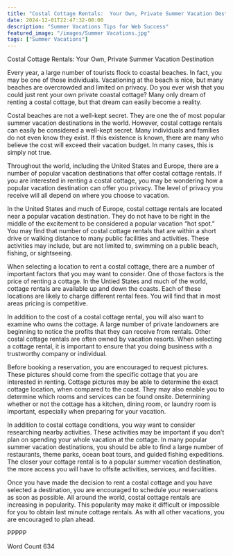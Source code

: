 ```yaml
---
title: "Costal Cottage Rentals:  Your Own, Private Summer Vacation Destination"
date: 2024-12-01T22:47:32-08:00
description: "Summer Vacations Tips for Web Success"
featured_image: "/images/Summer Vacations.jpg"
tags: ["Summer Vacations"]
---
```


Costal Cottage Rentals:  Your Own, Private Summer Vacation Destination

Every year, a large number of tourists flock to coastal beaches.  In fact, you may be one of those individuals.  Vacationing at the beach is nice, but many beaches are overcrowded and limited on privacy.  Do you ever wish that you could just rent your own private coastal cottage?  Many only dream of renting a costal cottage, but that dream can easily become a reality.

Costal beaches are not a well-kept secret.  They are one the of most popular summer vacation destinations in the world.  However, costal cottage rentals can easily be considered a well-kept secret.  Many individuals and families do not even know they exist.  If this existence is known, there are many who believe the cost will exceed their vacation budget.  In many cases, this is simply not true.  

Throughout the world, including the United States and Europe, there are a number of popular vacation destinations that offer costal cottage rentals.  If you are interested in renting a costal cottage, you may be wondering how a popular vacation destination can offer you privacy.  The level of privacy you receive will all depend on where you choose to vacation.  

In the United States and much of Europe, costal cottage rentals are located near a popular vacation destination. They do not have to be right in the middle of the excitement to be considered a popular vacation “hot spot.”  You may find that number of costal cottage rentals that are within a short drive or walking distance to many public facilities and activities. These activities may include, but are not limited to, swimming on a public beach, fishing, or sightseeing.  

When selecting a location to rent a costal cottage, there are a number of important factors that you may want to consider.  One of those factors is the price of renting a cottage.  In the Untied States and much of the world, cottage rentals are available up and down the coasts. Each of these locations are likely to charge different rental fees. You will find that in most areas pricing is competitive.

In addition to the cost of a costal cottage rental, you will also want to examine who owns the cottage.  A large number of private landowners are beginning to notice the profits that they can receive from rentals.  Other costal cottage rentals are often owned by vacation resorts.  When selecting a cottage rental, it is important to ensure that you doing business with a trustworthy company or individual. 

Before booking a reservation, you are encouraged to request pictures.  These pictures should come from the specific cottage that you are interested in renting.  Cottage pictures may be able to determine the exact cottage location, when compared to the coast.  They may also enable you to determine which rooms and services can be found onsite.  Determining whether or not the cottage has a kitchen, dining room, or laundry room is important, especially when preparing for your vacation.

In addition to costal cottage conditions, you way want to consider researching nearby activities.  These activities may be important if you don’t plan on spending your whole vacation at the cottage.  In many popular summer vacation destinations, you should be able to find a large number of restaurants, theme parks, ocean boat tours, and guided fishing expeditions.  The closer your cottage rental is to a popular summer vacation destination, the more access you will have to offsite activities, services, and facilities.

Once you have made the decision to rent a costal cottage and you have selected a destination, you are encouraged to schedule your reservations as soon as possible.  All around the world, costal cottage rentals are increasing in popularity.  This popularity may make it difficult or impossible for you to obtain last minute cottage rentals.  As with all other vacations, you are encouraged to plan ahead.  

PPPPP

Word Count 634

